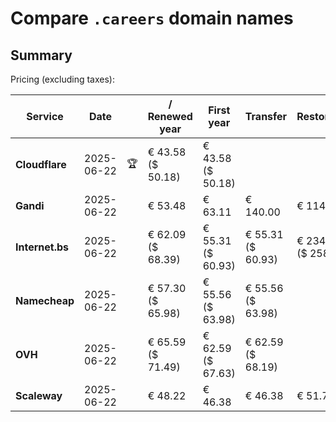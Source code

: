 # Compare `.careers` domain names

## Summary

Pricing (excluding taxes):

| Service | Date |  | / Renewed year | First year | Transfer | Restoration |
|--|--|--|--|--|--|--|
| **Cloudflare** | 2025-06-22 | 🏆 | € 43.58<br>($ 50.18) | € 43.58<br>($ 50.18) |  |  |
| **Gandi** | 2025-06-22 |  | € 53.48 | € 63.11 | € 140.00 | € 114.51 |
| **Internet.bs** | 2025-06-22 |  | € 62.09<br>($ 68.39) | € 55.31<br>($ 60.93) | € 55.31<br>($ 60.93) | € 234.75<br>($ 258.59) |
| **Namecheap** | 2025-06-22 |  | € 57.30<br>($ 65.98) | € 55.56<br>($ 63.98) | € 55.56<br>($ 63.98) |  |
| **OVH** | 2025-06-22 |  | € 65.59<br>($ 71.49) | € 62.59<br>($ 67.63) | € 62.59<br>($ 68.19) |  |
| **Scaleway** | 2025-06-22 |  | € 48.22 | € 46.38 | € 46.38 | € 51.74 |
